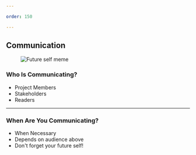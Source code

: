```yaml
---

order: 150

---
```


<h2>Communication</h2>

<div>
  
  <div class="two-col right">    
    <figure>
      <img src="{{ site.baseurl }}/assets/img/slides/future_self.png" 
           alt="Future self meme"/>
    </figure>
  </div>
  <div class="small two-col left">
    <h3>Who Is Communicating?</h3>
    <ul>
      <li>Project Members</li>
      <li>Stakeholders</li>
      <li>Readers</li>
    </ul>
    <hr/>
    <h3>When Are You Communicating?</h3>
    <ul>
      <li>When Necessary</li>
      <li>Depends on audience above</li>
      <li>Don't forget your future self!</li>
    </ul>
  </div>
</div>








